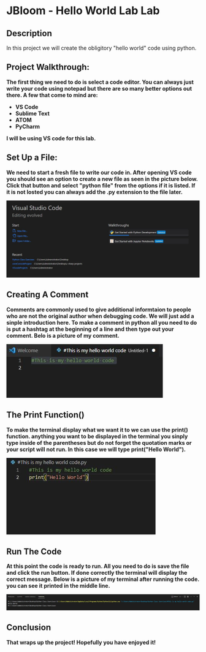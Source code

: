 <h1>JBloom - Hello World Lab Lab</h1>

<h2>Description</h2>
In this project we will create the obligitory "hello world" code using python.
<br />


<h2>Project Walkthrough:</h2>


<b>The first thing we need to do is select a code editor. You can always just write your code using notepad but there are so many better options out there. A few that come to mind are: </b>

 - <b>VS Code</b>
 - <b>Sublime Text</b>
 - <b>ATOM</b>
 - <b>PyCharm</b>

 <b>I will be using VS code for this lab.<b>
 
 <h2>Set Up a File:</h2>
 <b>We need to start a fresh file to write our code in. After opening VS code you should see an option to create a new file as seen in the picture below. Click that button and select "python file" from the options if it is listed. If it is not losted you can always add the .py extension to the file later. </b>

  
 ![NewFile](NewFilePic.JPG)


 <h2>Creating A Comment</h2>
 <b>Comments are commonly used to give additional informtaion to people who are not the original author when debugging code. We will just add a sinple introduction here. To make a comment in python all you need to do is put a hashtag at the beginning of a line and then type out your comment. Belo is a picture of my comment.<b/>

 ![Comment](comment.JPG)

  <h2>The Print Function()</h2>
  <b> To make the terminal display what we want it to we can use the print() function. anything you want to be displayed in the terminal you sinply type inside of the parentheses but do not forget the quotation marks or your script will not run. In this case we will type print("Hello World"). </b>

   ![Code](HelloWorldCode.JPG)

<h2>Run The Code</h2>

<b>At this point the code is ready to run. All you need to do is save the file and click the run button. If done correctly the terminal will display the correct message. Below is a picture of my terminal after running the code. you can see it printed in the middle line.</b>

![TerminalResult](Result.JPG)

<h2>Conclusion</h2>

<b>That wraps up the project! Hopefully you have enjoyed it! </b>









</p>

<!--
 ```diff
- text in red
+ text in green
! text in orange
# text in gray
@@ text in purple (and bold)@@
```
--!>
